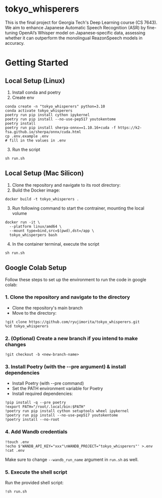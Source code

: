 # tokyo_whisperers
 This is the final project for Georgia Tech's Deep Learning course (CS 7643). We aim to enhance Japanese Automatic Speech Recognition (ASR) by fine-tuning OpenAI’s Whisper model on Japanese-specific data, assessing whether it can outperform the monolingual ReazonSpeech models in accuracy.


# Getting Started

## Local Setup (Linux)
1. Install conda and poetry
2. Create env
```
conda create -n "tokyo_whisperers" python=3.10
conda activate tokyo_whisperers
poetry run pip install cython ipykernel
poetry run pip install --no-use-pep517 youtokentome
poetry install
poetry run pip install sherpa-onnx==1.10.16+cuda -f https://k2-fsa.github.io/sherpa/onnx/cuda.html
cp .env.example .env
# fill in the values in .env
```
3. Run the script
```
sh run.sh
```

## Local Setup (Mac Silicon)
1. Clone the repository and navigate to its root directory:
2. Build the Docker image:
```
docker build -t tokyo_whisperers .
```
3. Run following command to start the contrainer, mounting the local volume
```
docker run -it \       
  --platform linux/amd64 \
  --mount type=bind,src=$(pwd),dst=/app \
  tokyo_whisperpers bash
```
4. In the container terminal, execute the script
```
sh run.sh
```

## Google Colab Setup
Follow these steps to set up the environment to run the code in google colab:

### 1. Clone the repository and navigate to the directory
- Clone the repository's main branch
- Move to the directory:

```
!git clone https://github.com/ryujimorita/tokyo_whisperers.git
%cd tokyo_whisperers
```

### 2. (Optional) Create a new branch if you intend to make changes
```
!git checkout -b <new-branch-name>
```

### 3. Install Poetry (with the --pre argument) & install dependencies
- Install Poetry (with --pre command)
- Set the PATH environment variable for Poetry
- Install required dependencies:
```
!pip install -q --pre poetry
!export PATH="/root/.local/bin:$PATH"
!poetry run pip install cython setuptools wheel ipykernel
!poetry run pip install --no-use-pep517 youtokentome
!poetry install --no-root
```

### 4. Add Wandb credentials
```
!touch .env
!echo $'WANDB_API_KEY="xxx"\nWANDB_PROJECT="tokyo_whisperers"' >.env
!cat .env
```
Make sure to change `--wandb_run_name` argument in `run.sh` as well.

### 5. Execute the shell script
Run the provided shell script:
```
!sh run.sh
```

